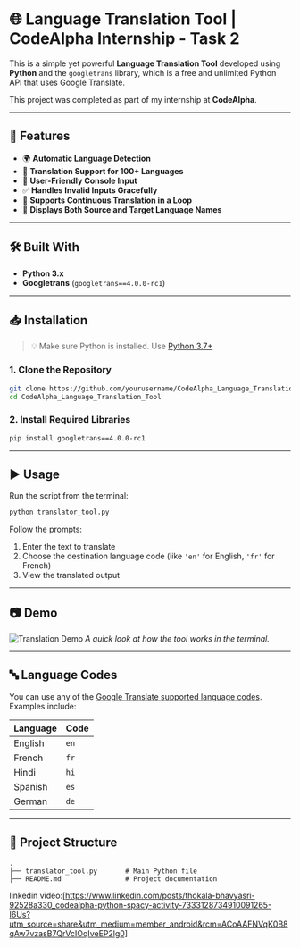 # 🌐 Language Translation Tool | CodeAlpha Internship - Task 2

This is a simple yet powerful **Language Translation Tool** developed using **Python** and the `googletrans` library, which is a free and unlimited Python API that uses Google Translate.

This project was completed as part of my internship at **CodeAlpha**.

---

## 🚀 Features

- 🌍 **Automatic Language Detection**
- 🔄 **Translation Support for 100+ Languages**
- 📝 **User-Friendly Console Input**
- ✅ **Handles Invalid Inputs Gracefully**
- 🔁 **Supports Continuous Translation in a Loop**
- 💬 **Displays Both Source and Target Language Names**

---

## 🛠️ Built With

- **Python 3.x**
- **Googletrans** (`googletrans==4.0.0-rc1`)

---

## 📥 Installation

> 💡 Make sure Python is installed. Use [Python 3.7+](https://www.python.org/downloads/)

### 1. Clone the Repository

```bash
git clone https://github.com/yourusername/CodeAlpha_Language_Translation_Tool.git
cd CodeAlpha_Language_Translation_Tool
````

### 2. Install Required Libraries

```bash
pip install googletrans==4.0.0-rc1
```

---

## ▶️ Usage

Run the script from the terminal:

```bash
python translator_tool.py
```

Follow the prompts:

1. Enter the text to translate
2. Choose the destination language code (like `'en'` for English, `'fr'` for French)
3. View the translated output

---

## 📷 Demo

![Translation Demo](demo.gif)
*A quick look at how the tool works in the terminal.*

---

## 🔤 Language Codes

You can use any of the [Google Translate supported language codes](https://cloud.google.com/translate/docs/languages). Examples include:

| Language | Code |
| -------- | ---- |
| English  | `en` |
| French   | `fr` |
| Hindi    | `hi` |
| Spanish  | `es` |
| German   | `de` |

---

## 📁 Project Structure

```
.
├── translator_tool.py       # Main Python file
├── README.md                # Project documentation
```

linkedin video:[https://www.linkedin.com/posts/thokala-bhavyasri-92528a330_codealpha-python-spacy-activity-7333128734910091265-I6Us?utm_source=share&utm_medium=member_android&rcm=ACoAAFNVqK0B8qAw7vzasB7QrVcIOqIveEP2lg0]

